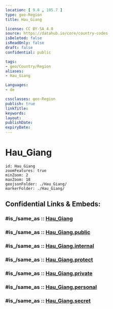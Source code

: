 ```yaml
---
location: [ 9.8 , 105.7 ] 
type: geo-Region
title: Hau_Giang

license: CC BY-SA 4.0
source: https://datahub.io/core/country-codes
isDeleted: false
isReadOnly: false
draft: false
confidential: public

tags:
- geo/Country/Region
aliases:
- Hau_Giang

Languages:
- de

cssclasses: geo-Region
publish: true
linkTitle: 
keywords: 
layout: 
publishDate: 
expiryDate: 
---
```


# Hau_Giang

```leaflet
id: Hau_Giang
zoomFeatures: true 
minZoom: 2 
maxZoom: 18
geojsonFolder: ./Hau_Giang/
markerFolder: ./Hau_Giang/
```


## Confidential Links & Embeds: 

### #is_/same_as :: [Hau_Giang](/_Standards/Earth/Continent/Asia/Asia~South~East/Vietnam/Provinces~Vietnam/Hau_Giang.md) 

### #is_/same_as :: [Hau_Giang.public](/_public/Earth/Continent/Asia/Asia~South~East/Vietnam/Provinces~Vietnam/Hau_Giang.public.md) 

### #is_/same_as :: [Hau_Giang.internal](/_internal/Earth/Continent/Asia/Asia~South~East/Vietnam/Provinces~Vietnam/Hau_Giang.internal.md) 

### #is_/same_as :: [Hau_Giang.protect](/_protect/Earth/Continent/Asia/Asia~South~East/Vietnam/Provinces~Vietnam/Hau_Giang.protect.md) 

### #is_/same_as :: [Hau_Giang.private](/_private/Earth/Continent/Asia/Asia~South~East/Vietnam/Provinces~Vietnam/Hau_Giang.private.md) 

### #is_/same_as :: [Hau_Giang.personal](/_personal/Earth/Continent/Asia/Asia~South~East/Vietnam/Provinces~Vietnam/Hau_Giang.personal.md) 

### #is_/same_as :: [Hau_Giang.secret](/_secret/Earth/Continent/Asia/Asia~South~East/Vietnam/Provinces~Vietnam/Hau_Giang.secret.md)

